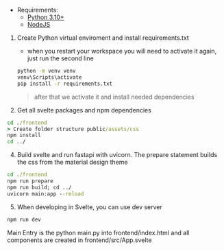 - Requirements: 
    - [Python 3.10+](https://www.python.org/downloads/)
    - [NodeJS](https://nodejs.org/en)


1. Create Python virtual enviroment and install requirements.txt
   - when you restart your workspace you will need to activate it again, just run the second line
   ```cmd
   python -m venv venv
   venv\Scripts\activate
   pip install -r requirements.txt
   ```
   > after that we activate it and install needed dependencies

3. Get all svelte packages and npm dependencies
```cmd
cd ./frontend
> Create folder structure public/assets/css
npm install
cd ../
```

4. Build svelte and run fastapi with uvicorn. The prepare statement builds the css from the material design theme
```cmd
cd ./frontend
npm run prepare
npm run build; cd ../
uvicorn main:app --reload
```
5. When developing in Svelte, you can use dev server
```cmd
npm run dev
```

Main Entry is the python main.py into frontend/index.html and all components are created in frontend/src/App.svelte
